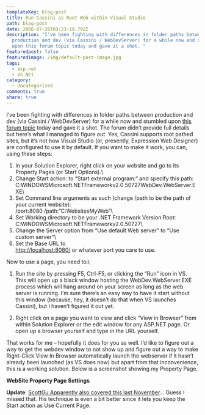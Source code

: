 ```yaml
---
templateKey: blog-post
title: Run Cassini as Root Web within Visual Studio
path: blog-post
date: 2006-07-26T03:23:19.792Z
description: "I’ve been fighting with differences in folder paths between
  production and dev (via Cassini / WebDevServer) for a while now and stumbled
  upon this forum topic today and gave it a shot. "
featuredpost: false
featuredimage: /img/default-post-image.jpg
tags:
  - asp.net
  - VS.NET
category:
  - Uncategorized
comments: true
share: true
---
```

<!--StartFragment-->

I’ve been fighting with differences in folder paths between production and dev (via Cassini / WebDevServer) for a while now and stumbled upon [this forum topic](http://www.velocityreviews.com/forums/t115876-can-cassini-be-configured-to-run-in-the-root.html) today and gave it a shot. The forum didn’t provide full details but here’s what I managed to figure out. Yes, Cassini supports root pathed sites, but it’s not how Visual Studio (or, presently, Expression Web Designer) are configured to use it by default. If you want to make it work, you can, using these steps:

1. In your Solution Explorer, right click on your website and go to its Property Pages (or Start Options).\
2. Change Start action: to “Start external program:“ and specify this path:\
C:WINDOWSMicrosoft.NETFrameworkv2.0.50727WebDev.WebServer.EXE\
3. Set Command line arguments as such (change /path to be the path of your current website):\
/port:8080 /path:”C:WebsitesMyWeb”\
4. Set Working directory to be your .NET Framework Version Root:\
C:WINDOWSMicrosoft.NETFrameworkv2.0.50727\
5. Change the Server option from “Use default Web server” to “Use custom server”\
6. Set the Base URL to\
<http://localhost:8080/> or whatever port you care to use.

Now to use a page, you need to:\
1. Run the site by pressing F5, Ctrl-F5, or clicking the “Run” icon in VS. This will open up a black window hosting the WebDev.WebServer.EXE process which will hang around on your screen as long as the web server is running. I’m sure there’s an easy way to have it start without this window (because, hey, it doesn’t do that when VS launches Cassini), but I haven’t figured it out yet.

2. Right click on a page you want to view and click “View in Browser” from within Solution Explorer or the edit window for any ASP.NET page. Or open up a browser yourself and type in the URL yourself.

That works for me – hopefully it does for you as well. I’d like to figure out a way to get the webdev window to not show up and figure out a way to make Right-Click View In Browser automatically launch the webserver if it hasn’t already been launched (as VS does now) but apart from that inconvenience, this is a working solution. Below is a screenshot showing my Property Page.

**WebSite Property Page Settings**

**Update**: [ScottGu Apparently also covered this last November](http://weblogs.asp.net/scottgu/archive/2005/11/21/431138.aspx)… Guess I missed that. His technique is even a bit better since it lets you keep the Start action as Use Current Page.

<!--EndFragment-->